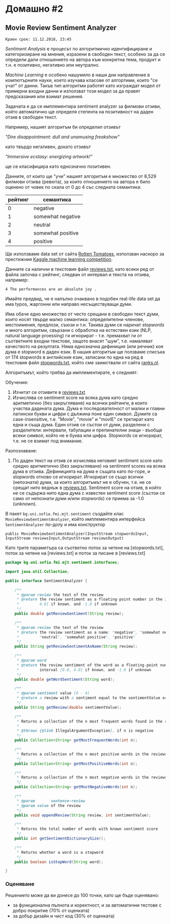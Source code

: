 # Домашно #2

## Movie Review Sentiment Analyzer

`Краен срок: 11.12.2018, 23:45`

*Sentiment Analysis* е процесът по алгоритмично идентифициране и категоризиране на мнения, изразени в свободен текст, особено за да се определи дали отношението на автора към конкретна тема, продукт и т.н. е позитивно, негативно или неутрално.

*Machine Learning* е особено нашумяло в наши дни направление в компютърните науки, което изучава класове от алгортими, които "се учат" от данни. Такъв тип алгоритми работят като изграждат модел от примерни входни данни и използват този модел за да правят предсказания или взимат решения.

Задачата е да се имплементира sentiment analyzer за филмови отзиви, който автоматично ще определя степента на позитивност на даден отзив в свободен текст.

Например, нашият алгоритъм би определил отзивът

*"Dire disappointment: dull and unamusing freakshow"*

като твърдо негативен, докато отзивът 

*"Immersive ecstasy: energizing artwork!"*

ще се класифицира като еднозначно позитивен.

Данните, от които ще "учи" нашият алгоритъм е множество от 8,529 филмови отзива (ревюта), за които отношението на автора е било оценено от човек по скала от 0 до 4 със следната семантика:

| рейтинг | семантика         |
| ------- | ----------------- |
| 0       | negative          |
| 1       | somewhat negative |
| 2       | neutral           |
| 3       | somewhat positive |
| 4       | positive          |

Ще използваме data set от сайта [Rotten Tomatoes](https://www.rottentomatoes.com/), използван наскоро за престижния [Кaggle machine learning competition](https://www.kaggle.com/c/sentiment-analysis-on-movie-reviews).

Данните са налични в текстовия файл [reviews.txt](https://github.com/fmi/java-course/tree/master/homeworks/02-movie-review-sentiment-analyzer/resources/reviews.txt), като всеки ред от файла започва с рейтинг, следван от интервал и текста на отзива, например:

```
4 The performances are an absolute joy .
```

Имайте предвид, че е напълно очаквано в подобен real-life data set да има typos, жаргонни или направо несъществуващи думи. 

Има обаче едно множество от често срещани в свободен текст думи, които носят твърде малко семантика: определителни членове, местоимения, предлози, съюзи и т.н. Такива думи се наричат *stopwords* и много алгоритми, свързани с обработка на естествен език (NLP, natural language proessing) ги игнорират - т.е. премахват ги от съответните входни текстове, защото внасят "шум", т.е. намаляват качеството на резултата. Няма еднозначна дефиниция (или речник) коя дума е stopword в даден език. В нашия алгоритъм ще ползваме списъка от 174 stopwords в английския език, записани по една на ред в текстовия файл [stopwords.txt](https://github.com/fmi/java-course/tree/master/homeworks/02-movie-review-sentiment-analyzer/resources/stopwords.txt), който сме заимствали от сайта [ranks.nl](https://www.ranks.nl/stopwords).

Алгоритъмът, който трябва да имплементирате, е следният:

Обучение:

1. Изчитат се отзивите в [reviews.txt](https://github.com/fmi/java-course/tree/master/homeworks/02-movie-review-sentiment-analyzer/resources/reviews.txt)
2. Изчислява се sentiment score на всяка дума като средно аритметично (без закръгляване) на всички рейтинги, в които участва дадената дума. Дума е последователност от малки и главни латински букви и цифри с дължина поне един символ. Думите са case-insensitive, т.е. "Movie", "movie" и "movIE" се третират като една и съща дума. Един отзив се състои от думи, разделени с разделители: интервали, табулации и препинателни знаци - въобще всеки символ, който не е буква или цифра. Stopwords се игнорират, т.е. не се взимат под внимание.

Разпознаване:

1. По даден текст на отзив се изчислява неговият sentiment score като средно аритметично (без закръгляване) на sentiment scores на всяка дума в отзива. Дефиницията на дума е същата като по-горе, и stopwords отново се игнорират. Игнорират се също всички (непознати) думи, за които алгоритъмът не е обучен, т.е. не се срещат нито веднъж в [reviews.txt](https://github.com/fmi/java-course/tree/master/homeworks/02-movie-review-sentiment-analyzer/resources/reviews.txt). Sentiment score на отзив, в който не се съдържа нито една дума с известен sentiment score (състои се само от непознати думи и/или stopwords) се приема за -1.0 (unknown).

В пакет `bg.uni.sofia.fmi.mjt.sentiment` създайте клас `MovieReviewSentimentAnalyzer`, който имплементира интерфейса `SentimentAnalyzer` по-долу и има конструктор

`public MovieReviewSentimentAnalyzer(InputStream stopwordsInput, InputStream reviewsInput,OutputStream reviewsOutput)`

Kато трите параметъра са съответно поток за четене на [stopwords.txt], поток за четене на [reviews.txt] и поток за писане в [reviews.txt] 

```java
package bg.uni.sofia.fmi.mjt.sentiment.interfaces;

import java.util.Collection;

public interface SentimentAnalyzer {

	/**
	 * @param review the text of the review
	 * @return the review sentiment as a floating-point number in the interval [0.0,
	 *         4.0] if known, and -1.0 if unknown
	 */
	public double getReviewSentiment(String review);

	/**
	 * @param review the text of the review
	 * @return the review sentiment as a name: "negative", "somewhat negative",
	 *         "neutral", "somewhat positive", "positive"
	 */
	public String getReviewSentimentAsName(String review);

	/**
	 * @param word
	 * @return the review sentiment of the word as a floating-point number in the
	 *         interval [0.0, 4.0] if known, and -1.0 if unknown
	 */
	public double getWordSentiment(String word);

	/**
	 * @param sentiment value [0 - 4]
	 * @return а review with а sentiment equal to the sentimentValue or NULL if there is no such a sentiment
	 */
	public String getReview(double sentimentValue);

	/**
	 * Returns a collection of the n most frequent words found in the reviews.
	 * 
	 * @throws {@link IllegalArgumentException}, if n is negative
	 */
	public Collection<String> getMostFrequentWords(int n);

	/**
	 * Returns a collection of the n most positive words in the reviews
	 */
	public Collection<String> getMostPositiveWords(int n);

	/**
	 * Returns a collection of the n most negative words in the reviews
	 */
	public Collection<String> getMostNegativeWords(int n);

	/**
	 * @param       sentence-review
	 * @param value of the review
	 */
	public void appendReview(String review, int sentimentValue);

	/**
	 * Returns the total number of words with known sentiment score
	 */
	public int getSentimentDictionarySize();

	/**
	 * Returns whether a word is a stopword
	 */
	public boolean isStopWord(String word);

}
```

### Оценяване

Решението може да ви донесе до 100 точки, като ще бъде оценявано:

* за функционална пълнота и коректност, и за автоматични тестове с добро покритие (70% от оценката)
* за добър дизайн и чист код (30% от оценката)